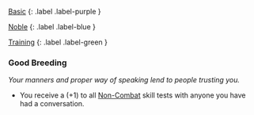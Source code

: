 
[Basic](Game/Basic-List)
{: .label .label-purple }

[Noble](Game/Noble)
{: .label .label-blue }

[Training](Game/Training-List)
{: .label .label-green }
### Good Breeding
*Your manners and proper way of speaking lend to people trusting you.*
* You receive a (+1) to all [Non-Combat](Game/Core/Terminology#Non-Combat) skill tests with anyone you have had a conversation.

